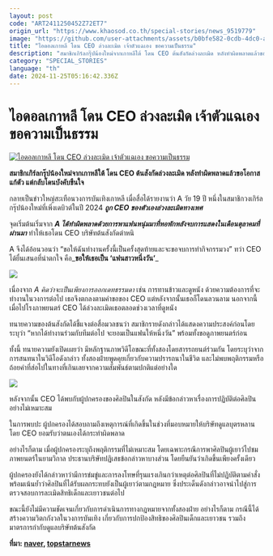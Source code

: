 ```yaml
---
layout: post
code: "ART2411250452Z72ET7"
origin_url: "https://www.khaosod.co.th/special-stories/news_9519779"
image: "https://github.com/user-attachments/assets/b0bfe582-0cdb-4dc0-a2cc-f0fd0d1ddaf5"
title: "ไอดอลเกาหลี โดน CEO ล่วงละเมิด เจ้าตัวแฉเอง ขอความเป็นธรรม"
description: "สมาชิกเกิร์ลกรุ๊ปน้องใหม่จากเกาหลีใต้ โดน CEO ต้นสังกัดล่วงละเมิด หลังทำผิดพลาดแล้วขอโอกาสแก้ตัว แต่กลับโดนบังคับขืนใจ"
category: "SPECIAL_STORIES"
language: "th"
date: 2024-11-25T05:16:42.336Z
---
```


# ไอดอลเกาหลี โดน CEO ล่วงละเมิด เจ้าตัวแฉเอง ขอความเป็นธรรม

[![ไอดอลเกาหลี โดน CEO ล่วงละเมิด เจ้าตัวแฉเอง ขอความเป็นธรรม](https://www.khaosod.co.th/wpapp/uploads/2024/11/ceo-bad-bad-2.jpg "ไอดอลเกาหลี โดน CEO ล่วงละเมิด เจ้าตัวแฉเอง ขอความเป็นธรรม")](https://www.khaosod.co.th/wpapp/uploads/2024/11/ceo-bad-bad-2.jpg)

**สมาชิกเกิร์ลกรุ๊ปน้องใหม่จากเกาหลีใต้ โดน CEO ต้นสังกัดล่วงละเมิด หลังทำผิดพลาดแล้วขอโอกาสแก้ตัว แต่กลับโดนบังคับขืนใจ**

กลายเป็นข่าวใหญ่สะเทือนวงการบันเทิงเกาหลี เมื่อสื่อได้รายงานว่า A วัย 19 ปี หนึ่งในสมาชิกวงเกิร์ลกรุ๊ปน้องใหม่ที่เพิ่งเดบิวต์ในปี 2024 _**ถูก CEO ของตัวเองล่วงละเมิดทางเพศ**_

จุดเริ่มต้นเริ่มจาก **_A ได้ทำผิดพลาดด้วยการพาแฟนหนุ่มมาที่หอพักหลังจบการแสดงในเดือนตุลาคมที่ผ่านมา_** ทำให้เธอโดน CEO บริษัทต้นสังกัดตำหนิ

A จึงได้อ้อนวอนว่า “ขอให้ฉันทำงานครั้งนี้เป็นครั้งสุดท้ายและจะขอจบการทำกิจกรรมวง” ทว่า CEO ได้ยื่นเสนอที่น่าตกใจ คือ_**ขอให้เธอเป็น ‘แฟนสาวหนึ่งวัน’**_

[![](https://www.khaosod.co.th/wpapp/uploads/2024/11/cats-23-696x409.jpg)](https://www.khaosod.co.th/wpapp/uploads/2024/11/cats-23.jpg)

เนื่องจาก _A คิดว่าจะเป็นเพียงการออกเดทธรรมดา_ เช่น การทานข้าวและดูหนัง ด้วยความต้องการที่จะทำงานในวงการต่อไป เธอจึงตกลงตามคำขอของ CEO แต่หลังจากนั้นเธอก็โดนลวนลาม นอกจากนี้เมื่อไปโรงภาพยนตร์ CEO ได้ล่วงละเมิดเธอตลอดช่วงเวลาที่ดูหนัง

ทนายความของต้นสังกัดได้ชี้แจงต่อสื่อมวลชนว่า สมาชิกรายดังกล่าวได้แสดงความประสงค์ก่อนโดยระบุว่า “หากได้ทำงานร่วมกับทีมต่อไป จะยอมเป็นแฟนให้หนึ่งวัน” พร้อมทั้งขอดูภาพยนตร์ก่อน

ทั้งนี้ ทนายความยังเปิดเผยว่า มีหลักฐานภาพวิดีโอขณะที่ทั้งสองโดยสารรถยนต์ร่วมกัน โดยระบุว่าจากการสนทนาในวิดีโอดังกล่าว ทั้งสองฝ่ายพูดคุยเกี่ยวกับความปรารถนาในชีวิต และไม่พบพฤติกรรมหรือถ้อยคำที่ส่อไปในทางที่เกินเลยจากความสัมพันธ์ตามปกติแต่อย่างใด

[![](https://www.khaosod.co.th/wpapp/uploads/2024/11/1-60-696x381.jpg)](https://www.khaosod.co.th/wpapp/uploads/2024/11/1-60.jpg)

หลังจากนั้น CEO ได้พบกับผู้ปกครองของศิลปินในสังกัด หลังมีข้อกล่าวหาเรื่องการปฏิบัติต่อศิลปินอย่างไม่เหมาะสม

ในการพบปะ ผู้ปกครองได้สอบถามถึงเหตุการณ์ที่เกิดขึ้นในช่วงที่มอบหมายให้บริษัทดูแลบุตรหลาน โดย CEO ยอมรับว่าตนเองได้กระทำผิดพลาด

อย่างไรก็ตาม เมื่อผู้ปกครองระบุถึงพฤติกรรมที่ไม่เหมาะสม โดยเฉพาะกรณีการพาศิลปินผู้เยาว์ไปชมภาพยนตร์ในยามวิกาล ประธานบริษัทปฏิเสธข้อกล่าวหาบางส่วน โดยยืนยันว่าเกิดขึ้นเพียงครั้งเดียว

ผู้ปกครองยังได้กล่าวหาว่ามีการข่มขู่และการลงโทษที่รุนแรงเกินกว่าเหตุต่อศิลปินที่ไม่ปฏิบัติตามคำสั่ง พร้อมเน้นย้ำว่าศิลปินที่ได้รับผลกระทบยังเป็นผู้เยาว์ตามกฎหมาย ซึ่งประเด็นดังกล่าวอาจนำไปสู่การตรวจสอบการละเมิดสิทธิเด็กและเยาวชนต่อไป

ขณะนี้ยังไม่มีความชัดเจนเกี่ยวกับการดำเนินการทางกฎหมายจากทั้งสองฝ่าย อย่างไรก็ตาม กรณีนี้ได้สร้างความวิตกกังวลในวงการบันเทิง เกี่ยวกับการปกป้องสิทธิของศิลปินเด็กและเยาวชน รวมถึงมาตรการกำกับดูแลบริษัทต้นสังกัด

**ที่มา: [naver](https://n.news.naver.com/mnews/article/016/0002392042?sid=102), [topstarnews](https://www.topstarnews.net/news/articleView.html?idxno=15574080)**